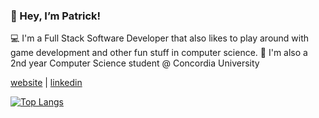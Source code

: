 ### 👋 Hey, I’m Patrick! 

💻 I'm a Full Stack Software Developer that also likes to play around with game development and other fun stuff in computer science.
🏫 I'm also a 2nd year Computer Science student @ Concordia University

[website](http://patrickdeniso.me/) | [linkedin](https://www.linkedin.com/in/patrick-deniso/)

[![Top Langs](https://github-readme-stats.vercel.app/api/top-langs/?username=thebigpaff&theme=radical)](https://github.com/anuraghazra/github-readme-stats)
